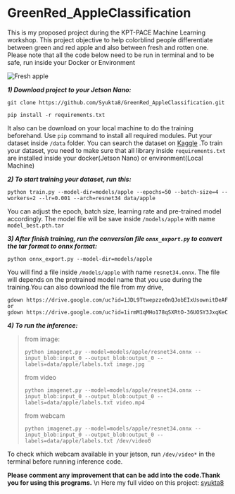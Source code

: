 # GreenRed_AppleClassification
This is my proposed project during the KPT-PACE Machine Learning workshop. This project objective to help colorblind people differentiate between green and red apple and also between fresh and rotten one. Please note that all the code below need to be run in terminal and to be safe, run inside your Docker or Environment

![Fresh apple](https://www.kindpng.com/picc/m/153-1533376_red-apple-and-green-apple-png-download-red.png)

***1) Download project to your Jetson Nano:***
```
git clone https://github.com/Syukta8/GreenRed_AppleClassification.git
```
```
pip install -r requirements.txt
```

It also can be download on your local machine to do the training beforehand. Use `pip` command to install all required modules.
Put your dataset inside `/data` folder. You can search the dataset on [Kaggle](https://www.kaggle.com/datasets?search=apple+fruit)
.To train your dataset, you need to make sure that all library inside `requirements.txt` are installed inside your docker(Jetson Nano) or environment(Local Machine)

***2) To start training your dataset, run this:***
```
python train.py --model-dir=models/apple --epochs=50 --batch-size=4 --workers=2 --lr=0.001 --arch=resnet34 data/apple
```
You can adjust the epoch, batch size, learning rate and pre-trained model accordingly. The model file will be save inside `/models/apple` with name `model_best.pth.tar`

***3) After finish training, run the conversion file `onnx_export.py` to convert the tar format to onnx format:***
```
python onnx_export.py --model-dir=models/apple
```
You will find a file inside `/models/apple` with name `resnet34.onnx`. The file will depends on the pretrained model name that you use during the training.You can also download the file from my drive,
```
gdown https://drive.google.com/uc?id=1JDL9Ttwepzze0nQJobEIxUsownitDeAF
or
gdown https://drive.google.com/uc?id=1irmM1qMHo178qSXRtO-36UOSY3JxqKeC
```

***4) To run the inference:***
>from image:
>```
>python imagenet.py --model=models/apple/resnet34.onnx --input_blob:input_0 --output_blob:output_0 --labels=data/apple/labels.txt image.jpg
>```
>from video
>```
>python imagenet.py --model=models/apple/resnet34.onnx --input_blob:input_0 --output_blob:output_0 --labels=data/apple/labels.txt video.mp4
>```
>from webcam
>```
>python imagenet.py --model=models/apple/resnet34.onnx --input_blob:input_0 --output_blob:output_0 --labels=data/apple/labels.txt /dev/video0
>```
To check which webcam available in your jetson, run `/dev/video*` in the terminal before running inference code.

**Please comment any improvement that can be add into the code.Thank you for using this programs.** \n
Here my full video on this project: [syukta8](https://youtu.be/sNbLS7WBIto)
